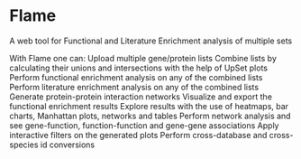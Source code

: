 # Flame
A web tool for Functional and Literature Enrichment analysis of multiple sets

With Flame one can:
Upload multiple gene/protein lists
Combine lists by calculating their unions and intersections with the help of UpSet plots
Perform functional enrichment analysis on any of the combined lists
Perform literature enrichment analysis on any of the combined lists
Generate protein-protein interaction networks
Visualize and export the functional enrichment results
Explore results with the use of heatmaps, bar charts, Manhattan plots, networks and tables
Perform network analysis and see gene-function, function-function and gene-gene associations
Apply interactive filters on the generated plots
Perform cross-database and cross-species id conversions
